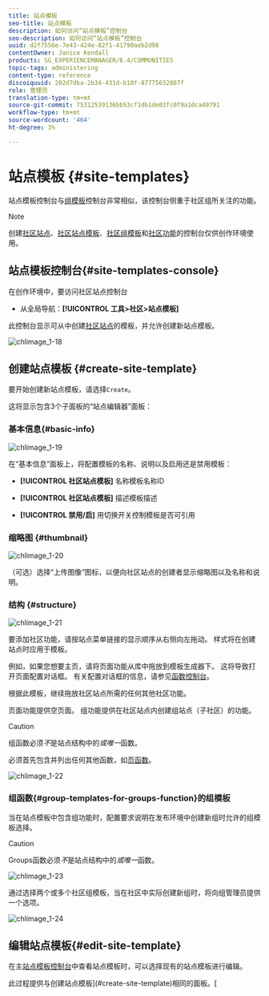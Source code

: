 ```yaml
---
title: 站点模板
seo-title: 站点模板
description: 如何访问“站点模板”控制台
seo-description: 如何访问“站点模板”控制台
uuid: d2f7556e-7e43-424e-82f1-41790aeb2d98
contentOwner: Janice Kendall
products: SG_EXPERIENCEMANAGER/6.4/COMMUNITIES
topic-tags: administering
content-type: reference
discoiquuid: 202d7dba-2b34-431d-b10f-87775632807f
role: 管理员
translation-type: tm+mt
source-git-commit: 75312539136bb53cf1db1de03fc0f9a1dca49791
workflow-type: tm+mt
source-wordcount: '464'
ht-degree: 3%

---
```



# 站点模板 {#site-templates}

站点模板控制台与[组模板](tools-groups.md)控制台非常相似，该控制台侧重于社区组所关注的功能。

>[!NOTE]
>
>创建[社区站点](sites-console.md)、[社区站点模板](sites.md)、[社区组模板](tools-groups.md)和[社区功能](functions.md)的控制台仅供创作环境使用。

## 站点模板控制台{#site-templates-console}

在创作环境中，要访问社区站点控制台

* 从全局导航：**[!UICONTROL 工具>社区>站点模板]**

此控制台显示可从中创建[社区站点](sites-console.md)的模板，并允许创建新站点模板。

![chlimage_1-18](assets/chlimage_1-18.png)

## 创建站点模板 {#create-site-template}

要开始创建新站点模板，请选择`Create`。

这将显示包含3个子面板的“站点编辑器”面板：

### 基本信息{#basic-info}

![chlimage_1-19](assets/chlimage_1-19.png)

在“基本信息”面板上，将配置模板的名称、说明以及启用还是禁用模板：

* **[!UICONTROL 社区站点模板]**
名称模板名称ID

* **[!UICONTROL 社区站点模板]**
描述模板描述

* **[!UICONTROL 禁用/启]**
用切换开关控制模板是否可引用

### 缩略图 {#thumbnail}

![chlimage_1-20](assets/chlimage_1-20.png)

（可选）选择“上传图像”图标，以便向社区站点的创建者显示缩略图以及名称和说明。

### 结构 {#structure}

![chlimage_1-21](assets/chlimage_1-21.png)

要添加社区功能，请按站点菜单链接的显示顺序从右侧向左拖动。 样式将在创建站点时应用于模板。

例如，如果您想要主页，请将页面功能从库中拖放到模板生成器下。 这将导致打开页面配置对话框。 有关配置对话框的信息，请参见[函数控制台](functions.md)。

根据此模板，继续拖放社区站点所需的任何其他社区功能。

页面功能提供空页面。 组功能提供在社区站点内创建组站点（子社区）的功能。

>[!CAUTION]
>
>组函数必须&#x200B;*不*&#x200B;是站点结构中的&#x200B;*或唯一*&#x200B;函数。
>
>必须首先包含并列出任何其他函数，如[页函数](functions.md#page-function)。

![chlimage_1-22](assets/chlimage_1-22.png)

### 组函数{#group-templates-for-groups-function}的组模板

当在站点模板中包含组功能时，配置要求说明在发布环境中创建新组时允许的组模板选择。

>[!CAUTION]
>
>Groups函数必须&#x200B;*不*&#x200B;是站点结构中的&#x200B;*或唯一*&#x200B;函数。

![chlimage_1-23](assets/chlimage_1-23.png)

通过选择两个或多个社区组模板，当在社区中实际创建新组时，将向组管理员提供一个选项。

![chlimage_1-24](assets/chlimage_1-24.png)

## 编辑站点模板{#edit-site-template}

在主[站点模板控制台](#site-templates-console)中查看站点模板时，可以选择现有的站点模板进行编辑。

此过程提供与创建站点模板](#create-site-template)相同的面板。[
